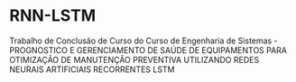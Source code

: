 # RNN-LSTM
Trabalho de Conclusão de Curso do Curso de Engenharia de Sistemas - PROGNOSTICO E GERENCIAMENTO DE SAÚDE DE EQUIPAMENTOS PARA OTIMIZAÇÃO DE MANUTENÇÃO PREVENTIVA UTILIZANDO REDES NEURAIS ARTIFICIAIS RECORRENTES LSTM
